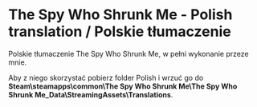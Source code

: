 The Spy Who Shrunk Me - Polish translation / Polskie tłumaczenie
============
Polskie tłumaczenie The Spy Who Shrunk Me, w pełni wykonanie przeze mnie.

Aby z niego skorzystać pobierz folder Polish i wrzuć go do **Steam\steamapps\common\The Spy Who Shrunk Me\The Spy Who Shrunk Me_Data\StreamingAssets\Translations**.